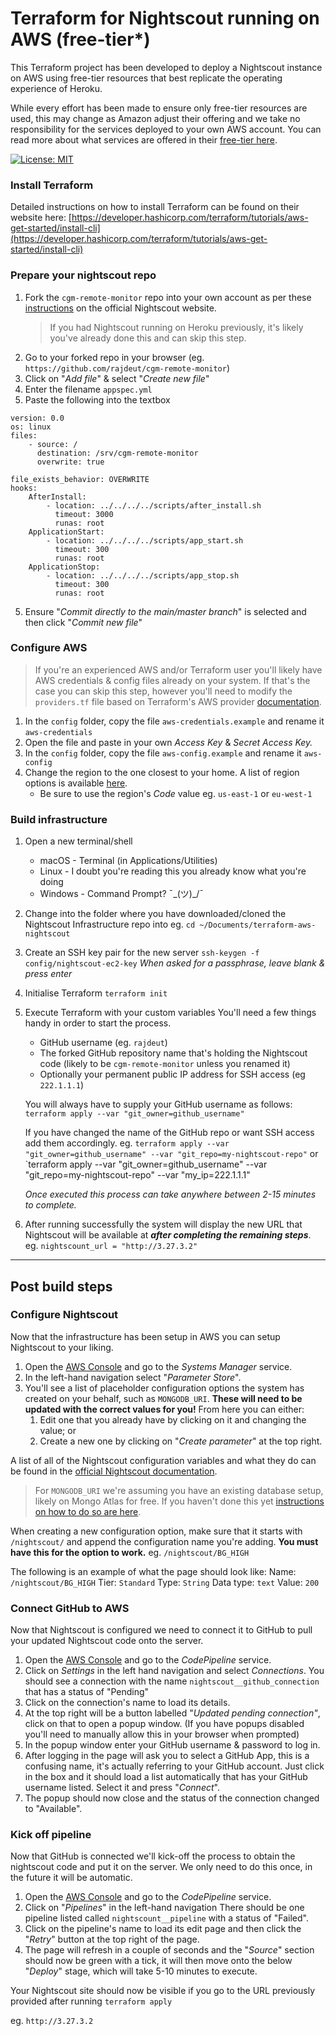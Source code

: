 # Terraform for Nightscout running on AWS (free-tier*)

This Terraform project has been developed to deploy a Nightscout instance on AWS using free-tier resources that best replicate the operating experience of Heroku.

While every effort has been made to ensure only free-tier resources are used, this may change as Amazon adjust their offering and we take no responsibility for the services deployed to your own AWS account. You can read more about what services are offered in their [free-tier here](https://aws.amazon.com/free/).

[![License: MIT](https://img.shields.io/badge/License-MIT-brightgreen.svg)](./LICENSE)

### Install Terraform 
Detailed instructions on how to install Terraform can be found on their website here: [https://developer.hashicorp.com/terraform/tutorials/aws-get-started/install-cli](https://developer.hashicorp.com/terraform/tutorials/aws-get-started/install-cli)

### Prepare your nightscout repo
1. Fork the `cgm-remote-monitor` repo into your own account as per these [instructions](https://nightscout.github.io/nightscout/github/#fork-the-nightscout-project) on the official Nightscout website. 
   >If you had Nightscout running on Heroku previously, it's likely you've already done this and can skip this step.
2. Go to your forked repo in your browser (eg. `https://github.com/rajdeut/cgm-remote-monitor`)
3. Click on "*Add file*" & select "*Create new file*"
4. Enter the filename `appspec.yml`
5. Paste the following into the textbox
```
version: 0.0
os: linux
files:
    - source: /
      destination: /srv/cgm-remote-monitor
      overwrite: true

file_exists_behavior: OVERWRITE
hooks:
    AfterInstall:
        - location: ../../../../scripts/after_install.sh
          timeout: 3000
          runas: root
    ApplicationStart:
        - location: ../../../../scripts/app_start.sh
          timeout: 300
          runas: root
    ApplicationStop:
        - location: ../../../../scripts/app_stop.sh
          timeout: 300
          runas: root   
```

5. Ensure "*Commit directly to the main/master branch*" is selected and then click "*Commit new file*"

### Configure AWS
>If you're an experienced AWS and/or Terraform user you'll likely have AWS credentials & config files already on your system. If that's the case you can skip this step, however you'll need to modify the `providers.tf` file based on Terraform's AWS provider [documentation](https://registry.terraform.io/providers/hashicorp/aws/latest/docs).

1. In the `config` folder, copy the file `aws-credentials.example` and rename it `aws-credentials`
2. Open the file and paste in your own *Access Key* & *Secret Access Key.*
3. In the `config` folder, copy the file `aws-config.example` and rename it `aws-config`
4. Change the region to the one closest to your home. A list of region options is available [here](https://docs.aws.amazon.com/AWSEC2/latest/UserGuide/using-regions-availability-zones.html#concepts-regions).
	- Be sure to use the region's *Code* value
	   eg. `us-east-1` or `eu-west-1`

### Build infrastructure
1. Open a new terminal/shell
	- macOS - Terminal (in Applications/Utilities)
	- Linux - I doubt you're reading this you already know what you're doing
	- Windows - Command Prompt? ¯\_(ツ)_/¯ 
2. Change into the folder where you have downloaded/cloned the Nightscout Infrastructure repo into
   eg. `cd ~/Documents/terraform-aws-nightscout`
3. Create an SSH key pair for the new server
   `ssh-keygen -f config/nightscout-ec2-key`
   *When asked for a passphrase, leave blank & press enter*
4. Initialise Terraform
   `terraform init`
5. Execute Terraform with your custom variables
   You'll need a few things handy in order to start the process. 
   - GitHub username (eg. `rajdeut`)
   - The forked GitHub repository name that's holding the Nightscout code (likely to be `cgm-remote-monitor` unless you renamed it)
   - Optionally your permanent public IP address for SSH access (eg `222.1.1.1`)

	You will always have to supply your GitHub username as follows:
	`terraform apply --var "git_owner=github_username" `

	If you have changed the name of the GitHub repo or want SSH access add them accordingly. eg.
	`terraform apply --var "git_owner=github_username" --var "git_repo=my-nightscout-repo"`
	or
	`terraform apply --var "git_owner=github_username" --var "git_repo=my-nightscout-repo" --var "my_ip=222.1.1.1"
	
	*Once executed this process can take anywhere between 2-15 minutes to complete.*
6. After running successfully the system will display the new URL that Nightscout will be available at ***after completing the remaining steps***.
   eg. `nightscount_url = "http://3.27.3.2"`

---

## Post build steps

### Configure Nightscout
Now that the infrastructure has been setup in AWS you can setup Nightscout to your liking.
1. Open the [AWS Console](https://console.aws.amazon.com) and go to the *Systems Manager* service.
2. In the left-hand navigation select "*Parameter Store*".
3. You'll see a list of placeholder configuration options the system has created on your behalf, such as `MONGODB_URI`. **These will need to be updated with the correct values for you!** 
   From here you can either:
	1. Edit one that you already have by clicking on it and changing the value; or
	2. Create a new one by clicking on "*Create parameter*" at the top right.

A list of all of the Nightscout configuration variables and what they do can be found in the  [official Nightscout documentation](https://nightscout.github.io/nightscout/setup_variables/). 

>For `MONGODB_URI` we're assuming you have an existing database setup, likely on Mongo Atlas for free. If you haven't done this yet [instructions on how to do so are here](https://nightscout.github.io/vendors/mongodb/atlas/#create-an-atlas-database).

When creating a new configuration option, make sure that it starts with `/nightscout/` and append the configuration name you're adding. **You must have this for the option to work.**
eg. `/nightscout/BG_HIGH`

The following is an example of what the page should look like:
Name: `/nightscout/BG_HIGH`
Tier: `Standard`
Type: `String`
Data type: `text`
Value: `200`


### Connect GitHub to AWS
Now that Nightscout is configured we need to connect it to GitHub to pull your updated Nightscout code onto the server.
1. Open the [AWS Console](https://console.aws.amazon.com) and go to the *CodePipeline* service.
2. Click on *Settings* in the left hand navigation and select *Connections*.
   You should see a connection with the name `nightscout__github_connection` that has a status of "Pending"
3. Click on the connection's name to load its details.
4. At the top right will be a button labelled "*Updated pending connection"*, click on that to open a popup window. (If you have popups disabled you'll need to manually allow this in your browser when prompted)
5. In the popup window enter your GitHub username & password to log in.
6. After logging in the page will ask you to select a GitHub App, this is a confusing name, it's actually referring to your GitHub account. Just click in the box and it should load a list automatically that has your GitHub username listed. Select it and press "*Connect*".
7. The popup should now close and the status of the connection changed to "Available".

### Kick off pipeline
Now that GitHub is connected we'll kick-off the process to obtain the nightscout code and put it on the server. We only need to do this once, in the future it will be automatic.
1. Open the [AWS Console](https://console.aws.amazon.com) and go to the *CodePipeline* service.
2. Click on "*Pipelines*" in the left-hand navigation
   There should be one pipeline listed called `nightscount__pipeline` with a status of "Failed".
3. Click on the pipeline's name to load its edit page and then click the "*Retry*" button at the top right of the page.
4. The page will refresh in a couple of seconds and the "*Source*" section should now be green with a tick, it will then move onto the below "*Deploy*" stage, which will take 5-10 minutes to execute.

Your Nightscout site should now be visible if you go to the URL previously provided after running `terraform apply`

eg. `http://3.27.3.2`